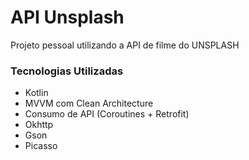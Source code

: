 # API Unsplash

Projeto pessoal utilizando a API de filme do UNSPLASH

### Tecnologias Utilizadas
* Kotlin
* MVVM com Clean Architecture
* Consumo de API (Coroutines + Retrofit)
* Okhttp
* Gson
* Picasso


